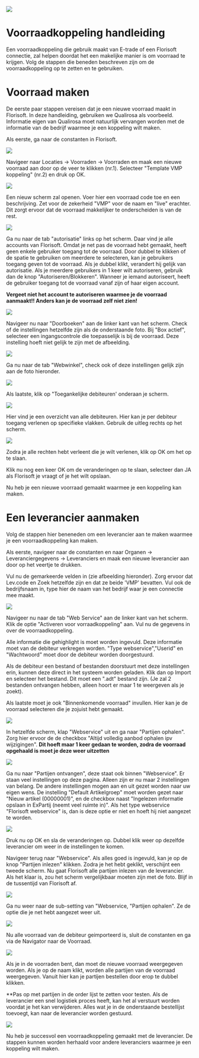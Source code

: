 <img src="../../fslogo.png"/>

# Voorraadkoppeling handleiding


Een voorraadkoppeling die gebruik maakt van E-trade of een Florisoft connectie, zal helpen doordat het een makelijke manier is om voorraad te krijgen. Volg de stappen die beneden beschreven zijn om de voorraadkoppeling op te zetten en te gebruiken.

# Voorraad maken
De eerste paar stappen vereisen dat je een nieuwe voorraad maakt in Florisoft. In deze handleiding, gebruiken we Qualirosa als voorbeeld. Informatie eigen van Qualirosa moet natuurlijk vervangen worden met de informatie van de bedrijf waarmee je een koppeling wilt maken.

Als eerste, ga naar de constanten in Florisoft.

<img src=".Voorraadkoppeling Handleiding/media/image2.png" />

Navigeer naar Locaties -> Voorraden -> Voorraden en maak een nieuwe voorraad aan door op de veer te klikken (nr.1). Selecteer "Template VMP koppeling" (nr.2) en druk op OK.

<img src=".Voorraadkoppeling Handleiding/media/image3.png" />

Een nieuw scherm zal openen. Voer hier een voorraad code toe en een beschrijving. Zet voor de zekerheid "VMP" voor de naam en "live" erachter. Dit zorgt ervoor dat de voorraad makkelijker te onderscheiden is van de rest.

<img src=".Voorraadkoppeling Handleiding/media/image4.png" />

Ga nu naar de tab "autorisatie" links op het scherm. Daar vind je alle accounts van Florisoft. Omdat je net pas de voorraad hebt gemaakt, heeft geen enkele gebruiker toegang tot de voorraad. Door dubbel te klikken of de spatie te gebruiken om meerdere te selecteren, kan je gebruikers toegang geven tot de voorraad. Als je dubbel klikt, verandert hij gelijk van autorisatie. Als je meerdere gebruikers in 1 keer wilt autoriseren, gebruik dan de knop "Autoriseren/Blokkeren". Wanneer je iemand autoriseert, heeft de gebruiker toegang tot de voorraad vanaf zijn of haar eigen account. 

**Vergeet niet het account te autoriseren waarmee je de voorraad aanmaakt!! Anders kan je de voorraad zelf niet zien!**

<img src=".Voorraadkoppeling Handleiding/media/image5.png" />

Navigeer nu naar "Doorboeken" aan de linker kant van het scherm. Check of de instellingen hetzelfde zijn als de onderstaande foto. Bij "Box actief", selecteer een ingangscontrole die toepasselijk is bij de voorraad. Deze instelling hoeft niet gelijk te zijn met de afbeelding.

<img src=".Voorraadkoppeling Handleiding/media/image6.png" />

Ga nu naar de tab "Webwinkel", check ook of deze instellingen gelijk zijn aan de foto hieronder.

<img src=".Voorraadkoppeling Handleiding/media/image7.png" />

Als laatste, klik op "Toegankelijke debiteuren' onderaan je scherm.

<img src=".Voorraadkoppeling Handleiding/media/image8.png" />

Hier vind je een overzicht van alle debiteuren. Hier kan je per debiteur toegang verlenen op specifieke vlakken. Gebruik de uitleg rechts op het scherm.

<img src=".Voorraadkoppeling Handleiding/media/image9.png" />

Zodra je alle rechten hebt verleent die je wilt verlenen, klik op OK om het op te slaan.

Klik nu nog een keer OK om de veranderingen op te slaan, selecteer dan JA als Florisoft je vraagt of je het wilt opslaan.

Nu heb je een nieuwe voorraad gemaakt waarmee je een koppeling kan maken.

# Een leverancier aanmaken
Volg de stappen hier beneneden om een leverancier aan te maken waarmee je een voorraadkoppeling kan maken.

Als eerste, navigeer naar de constanten en naar Organen -> Leveranciergegevens -> Leveranciers en maak een nieuwe leverancier aan door op het veertje te drukken.

Vul nu de gemarkeerde velden in (zie afbeelding hieronder). Zorg ervoor dat Lev.code en Zoek hetzelfde zijn en dat ze beide 'VMP' bevatten. Vul ook de bedrijfsnaam in, type hier de naam van het bedrijf waar je een connectie mee maakt.

<img src=".Voorraadkoppeling Handleiding/media/image10.png" />

Navigeer nu naar de tab "Web Service" aan de linker kant van het scherm. Klik de optie "Activeren voor vorraadkoppeling" aan. Vul nu de gegevens in over de voorraadkoppeling.

Alle informatie die gehighlight is moet worden ingevuld. Deze informatie moet van de debiteur verkregen worden. "Type webservice","Userid" en "Wachtwoord" moet door de debiteur worden doorgestuurd.

Als de debiteur een bestand of bestanden doorstuurt met deze instellingen erin, kunnen deze direct in het systeem worden geladen. Klik dan op Import en selecteer het bestand. Dit moet een ".adt" bestand zijn. (Je zal 2 bestanden ontvangen hebben, alleen hoort er maar 1 te weergeven als je zoekt).

Als laatste moet je ook "Binnenkomende voorraad" invullen. Hier kan je de voorraad selecteren die je zojuist hebt gemaakt.

<img src=".Voorraadkoppeling Handleiding/media/image11.png" />

In hetzelfde scherm, klap "Webservice" uit en ga naar "Partijen ophalen". Zorg hier ervoor de de checkbox "Altijd volledig aanbod ophalen ipv wijzigingen". **Dit hoeft maar 1 keer gedaan te worden, zodra de voorraad opgehaald is moet je deze weer uitzetten**

<img src=".Voorraadkoppeling Handleiding/media/image12.png" />

Ga nu naar "Partijen ontvangen", deze staat ook binnen "Webservice". Er staan veel instellingen op deze pagina. Alleen zijn er nu maar 2 instellingen van belang. De andere instellingen mogen aan en uit gezet worden naar uw eigen wens. De instelling "Default Artikelgroep" moet worden gezet naar "Nieuw artikel (00000001)", en de checkbox naast "Ingelezen informatie opslaan in ExPartij (neemt veel ruimte in)". Als het type webservice "Florisoft webservice" is, dan is deze optie er niet en hoeft hij niet aangezet te worden.

<img src=".Voorraadkoppeling Handleiding/media/image13.png" />

Druk nu op OK en sla de veranderingen op. Dubbel klik weer op dezelfde leverancier om weer in de instellingen te komen.

Navigeer terug naar "Webservice". Als alles goed is ingevuld, kan je op de knop "Partijen inlezen" klikken. Zodra je het hebt geklikt, verschijnt een tweede scherm. Nu gaat Florisoft alle partijen inlezen van de leverancier. Als het klaar is, zou het scherm vergelijkbaar moeten zijn met de foto. Blijf in de tussentijd van Florisoft af.

<img src=".Voorraadkoppeling Handleiding/media/image14.png" />

Ga nu weer naar de sub-setting van "Webservice, "Partijen ophalen". Ze de optie die je net hebt aangezet weer uit.

<img src=".Voorraadkoppeling Handleiding/media/image15.png"/>

Nu alle voorraad van de debiteur geimporteerd is, sluit de constanten en ga via de Navigator naar de Voorraad.

<img src=".Voorraadkoppeling Handleiding/media/image16.png" />

Als je in de voorraden bent, dan moet de nieuwe voorraad weergegeven worden. Als je op de naam klikt, worden alle partijen van de voorraad weergegeven. Vanuit hier kan je partijen bestellen door erop te dubbel klikken.

**Pas op met partijen in de order lijst te zetten voor testen. Als de leverancier een snel logistiek proces heeft, kan het al verstuurt worden voordat je het kan verwijderen. Alles wat je in de onderstaande bestellijst toevoegt, kan naar de leverancier worden gestuurd.

<img src=".Voorraadkoppeling Handleiding/media/image17.png" />

Nu heb je succesvol een voorraadkoppeling gemaakt met de leverancier. De stappen kunnen worden herhaald voor andere leveranciers waarmee je een koppeling wilt maken.
